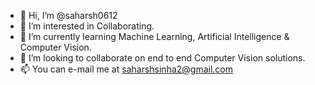 - 👋 Hi, I’m @saharsh0612
- 👀 I’m interested in Collaborating.
- 🌱 I’m currently learning Machine Learning, Artificial Intelligence & Computer Vision.
- 💞️ I’m looking to collaborate on end to end Computer Vision solutions.
- 📫 You can e-mail me at saharshsinha2@gmail.com 

<!---
saharsh0612/saharsh0612 is a ✨ special ✨ repository because its `README.md` (this file) appears on your GitHub profile.
You can click the Preview link to take a look at your changes.
--->
